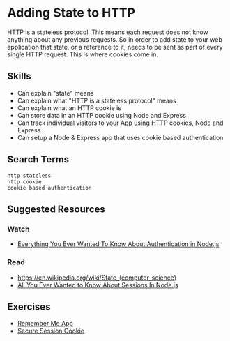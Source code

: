 # Adding State to HTTP

HTTP is a stateless protocol. This means each request does not know anything
about any previous requests. So in order to add state to your web application
that state, or a reference to it, needs to be sent as part of every single
HTTP request. This is where cookies come in.

## Skills

- Can explain "state" means
- Can explain what "HTTP is a stateless protocol" means
- Can explain what an HTTP cookie is
- Can store data in an HTTP cookie using Node and Express
- Can track individual visitors to your App using HTTP cookies, Node and Express
- Can setup a Node & Express app that uses cookie based authentication

## Search Terms

```
http stateless
http cookie
cookie based authentication
```

## Suggested Resources

### Watch

- [Everything You Ever Wanted To Know About Authentication in Node.js](https://www.youtube.com/watch?v=yvviEA1pOXw&list=UUJI9gByFSXE1ABDRcLQjWgQ)

### Read

- https://en.wikipedia.org/wiki/State_(computer_science)
- [All You Ever Wanted to Know About Sessions In Node.js](https://stormpath.com/blog/everything-you-ever-wanted-to-know-about-node-dot-js-sessions)



## Exercises

- [Remember Me App](./exercises/Remember-Me-App)
- [Secure Session Cookie](./exercises/Secure-Session-Cookie)
